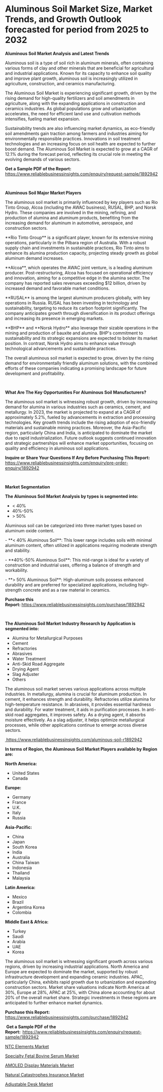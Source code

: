 <p><h1>Aluminous Soil Market Size, Market Trends, and Growth Outlook forecasted for period from 2025 to 2032</h1></p><p><strong>Aluminous Soil Market Analysis and Latest Trends</strong></p>
<p><p>Aluminous soil is a type of soil rich in aluminum minerals, often containing various forms of clay and other minerals that are beneficial for agricultural and industrial applications. Known for its capacity to enhance soil quality and improve plant growth, aluminous soil is increasingly utilized in agriculture, construction, and ceramics manufacturing.</p><p>The Aluminous Soil Market is experiencing significant growth, driven by the rising demand for high-quality fertilizers and soil amendments in agriculture, along with the expanding applications in construction and ceramics industries. As global populations grow and urbanization accelerates, the need for efficient land use and cultivation methods intensifies, fueling market expansion. </p><p>Sustainability trends are also influencing market dynamics, as eco-friendly soil amendments gain traction among farmers and industries aiming for environmentally responsible practices. Innovations in soil treatment technologies and an increasing focus on soil health are expected to further boost demand. The Aluminous Soil Market is expected to grow at a CAGR of 12.1% during the forecast period, reflecting its crucial role in meeting the evolving demands of various sectors.</p></p>
<p><strong>Get a Sample PDF of the Report:&nbsp;</strong> <a href="https://www.reliablebusinessinsights.com/enquiry/request-sample/1892942?utm_campaign=1091&utm_medium=2&utm_source=Github&utm_content=ia&utm_term=28032025&utm_id=aluminous-soil">https://www.reliablebusinessinsights.com/enquiry/request-sample/1892942</a></p>
<p>&nbsp;</p>
<p><strong>Aluminous Soil Major Market Players</strong></p>
<p><p>The aluminous soil market is primarily influenced by key players such as Rio Tinto Group, Alcoa (including the AWAC business), RUSAL, BHP, and Norsk Hydro. These companies are involved in the mining, refining, and production of alumina and aluminum products, benefiting from the increasing demand for aluminum in automotive, aerospace, and construction sectors.</p><p>**Rio Tinto Group** is a significant player, known for its extensive mining operations, particularly in the Pilbara region of Australia. With a robust supply chain and investments in sustainable practices, Rio Tinto aims to enhance its alumina production capacity, projecting steady growth as global aluminum demand increases.</p><p>**Alcoa**, which operates the AWAC joint venture, is a leading aluminum producer. Post-restructuring, Alcoa has focused on operational efficiency and innovation, aiming for a competitive edge in the alumina sector. The company has reported sales revenues exceeding $12 billion, driven by increased demand and favorable market conditions.</p><p>**RUSAL** is among the largest aluminum producers globally, with key operations in Russia. RUSAL has been investing in technology and sustainability, targeting to reduce its carbon footprint significantly. The company anticipates growth through diversification in its product offerings and increasing its presence in emerging markets.</p><p>**BHP** and **Norsk Hydro** also leverage their sizable operations in the mining and production of bauxite and alumina. BHP's commitment to sustainability and its strategic expansions are expected to bolster its market position. In contrast, Norsk Hydro aims to enhance value through technological advancements and sustainable practices.</p><p>The overall aluminous soil market is expected to grow, driven by the rising demand for environmentally friendly aluminum solutions, with the combined efforts of these companies indicating a promising landscape for future development and profitability.</p></p>
<p>&nbsp;</p>
<p><strong>What Are The Key Opportunities For Aluminous Soil Manufacturers?</strong></p>
<p><p>The aluminous soil market is witnessing robust growth, driven by increasing demand for alumina in various industries such as ceramics, cement, and metallurgy. In 2023, the market is projected to expand at a CAGR of approximately 5.2%, fueled by advancements in extraction and processing technologies. Key growth trends include the rising adoption of eco-friendly materials and sustainable mining practices. Moreover, the Asia-Pacific region, particularly China and India, is anticipated to dominate the market due to rapid industrialization. Future outlook suggests continued innovation and strategic partnerships will enhance market opportunities, focusing on quality and efficiency in aluminous soil applications.</p></p>
<p><strong>Inquire or Share Your Questions If Any Before Purchasing This Report:</strong> <a href="https://www.reliablebusinessinsights.com/enquiry/pre-order-enquiry/1892942?utm_campaign=1091&utm_medium=2&utm_source=Github&utm_content=ia&utm_term=28032025&utm_id=aluminous-soil">https://www.reliablebusinessinsights.com/enquiry/pre-order-enquiry/1892942</a></p>
<p>&nbsp;</p>
<p><strong>Market Segmentation</strong></p>
<p><strong>The Aluminous Soil Market Analysis by types is segmented into:</strong></p>
<p><ul><li>< 40%</li><li>40%-50%</li><li>> 50%</li></ul></p>
<p><p>Aluminous soil can be categorized into three market types based on aluminum oxide content. </p><p>- **< 40% Aluminous Soil**: This lower range includes soils with minimal aluminum content, often utilized in applications requiring moderate strength and stability. </p><p>- **40%-50% Aluminous Soil**: This mid-range is ideal for a variety of construction and industrial uses, offering a balance of strength and workability. </p><p>- **> 50% Aluminous Soil**: High-aluminum soils possess enhanced durability and are preferred for specialized applications, including high-strength concrete and as a raw material in ceramics.</p></p>
<p><strong>Purchase this Report:&nbsp;</strong><a href="https://www.reliablebusinessinsights.com/purchase/1892942?utm_campaign=1091&utm_medium=2&utm_source=Github&utm_content=ia&utm_term=28032025&utm_id=aluminous-soil">https://www.reliablebusinessinsights.com/purchase/1892942</a></p>
<p>&nbsp;</p>
<p><strong>The Aluminous Soil Market Industry Research by Application is segmented into:</strong></p>
<p><ul><li>Alumina for Metallurgical Purposes</li><li>Cement</li><li>Refractories</li><li>Abrasives</li><li>Water Treatment</li><li>Anti-Skid Road Aggregate</li><li>Drying Agent</li><li>Slag Adjuster</li><li>Others</li></ul></p>
<p><p>The aluminous soil market serves various applications across multiple industries. In metallurgy, alumina is crucial for aluminum production. In cement, it enhances strength and durability. Refractories utilize alumina for high-temperature resistance. In abrasives, it provides essential hardness and durability. For water treatment, it aids in purification processes. In anti-skid road aggregates, it improves safety. As a drying agent, it absorbs moisture effectively. As a slag adjuster, it helps optimize metallurgical processes, while other applications continue to emerge across diverse sectors.</p></p>
<p><a href="https://www.reliablebusinessinsights.com/aluminous-soil-r1892942?utm_campaign=1091&utm_medium=2&utm_source=Github&utm_content=ia&utm_term=28032025&utm_id=aluminous-soil">&nbsp;https://www.reliablebusinessinsights.com/aluminous-soil-r1892942</a></p>
<p><strong>In terms of Region, the Aluminous Soil Market Players available by Region are:</strong></p>
<p>
    <p> <strong> North America: </strong>
        <ul>
            <li>United States</li>
            <li>Canada</li>
        </ul>
        </p> 
    <p> <strong> Europe: </strong>
        <ul>
            <li>Germany</li>
            <li>France</li>
            <li>U.K.</li>
            <li>Italy</li>
            <li>Russia</li>
        </ul>
        </p> 
    <p> <strong> Asia-Pacific: </strong>
        <ul>
            <li>China</li>
            <li>Japan</li>
            <li>South Korea</li>
            <li>India</li>
            <li>Australia</li>
            <li>China Taiwan</li>
            <li>Indonesia</li>
            <li>Thailand</li>
            <li>Malaysia</li>
        </ul>
        </p> 
    <p> <strong> Latin America: </strong>
        <ul>
            <li>Mexico</li>
            <li>Brazil</li>
            <li>Argentina Korea</li>
            <li>Colombia</li>
        </ul>
        </p> 
    <p> <strong> Middle East & Africa: </strong>
        <ul>
            <li>Turkey</li>
            <li>Saudi</li>
            <li>Arabia</li>
            <li>UAE</li>
            <li>Korea</li>
        </ul>
    </p>
    </p>
<p><p>The aluminous soil market is witnessing significant growth across various regions, driven by increasing industrial applications. North America and Europe are expected to dominate the market, supported by robust infrastructure development and expanding ceramic industries. APAC, particularly China, exhibits rapid growth due to urbanization and expanding construction sectors. Market share valuations indicate North America at 30%, Europe at 28%, APAC at 25%, with China alone accounting for about 20% of the overall market share. Strategic investments in these regions are anticipated to further enhance market dynamics.</p></p>
<p><strong>Purchase this Report: </strong><a href="https://www.reliablebusinessinsights.com/purchase/1892942?utm_campaign=1091&utm_medium=2&utm_source=Github&utm_content=ia&utm_term=28032025&utm_id=aluminous-soil">https://www.reliablebusinessinsights.com/purchase/1892942</a></p>
<p>&nbsp;<strong>Get a Sample PDF of the Report:&nbsp;&nbsp;</strong><a href="https://www.reliablebusinessinsights.com/enquiry/request-sample/1892942?utm_campaign=1091&utm_medium=2&utm_source=Github&utm_content=ia&utm_term=28032025&utm_id=aluminous-soil">https://www.reliablebusinessinsights.com/enquiry/request-sample/1892942</a></p>
<p><strong></strong></p>
<p><p><a href="https://github.com/rutupueyed/Market-Research-Report-List-1/blob/main/ntc-elements-market.md?utm_campaign=1091&utm_medium=2&utm_source=Github&utm_content=ia&utm_term=28032025&utm_id=aluminous-soil">NTC Elements Market</a></p><p><a href="https://github.com/paullsiskec4/Market-Research-Report-List-1/blob/main/specialty-fetal-bovine-serum-market.md?utm_campaign=1091&utm_medium=2&utm_source=Github&utm_content=ia&utm_term=28032025&utm_id=aluminous-soil">Specialty Fetal Bovine Serum Market</a></p><p><a href="https://github.com/burnicndole/Market-Research-Report-List-1/blob/main/amoled-display-materials-market.md?utm_campaign=1091&utm_medium=2&utm_source=Github&utm_content=ia&utm_term=28032025&utm_id=aluminous-soil">AMOLED Display Materials Market</a></p><p><a href="https://github.com/altafvaraswj/Market-Research-Report-List-1/blob/main/natural-catastrophes-insurance-market.md?utm_campaign=1091&utm_medium=2&utm_source=Github&utm_content=ia&utm_term=28032025&utm_id=aluminous-soil">Natural Catastrophes Insurance Market</a></p><p><a href="https://github.com/hurstsaqibyl/Market-Research-Report-List-1/blob/main/adjustable-desk-market.md?utm_campaign=1091&utm_medium=2&utm_source=Github&utm_content=ia&utm_term=28032025&utm_id=aluminous-soil">Adjustable Desk Market</a></p></p>